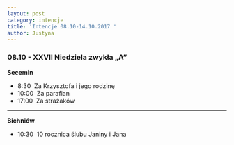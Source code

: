 ```yaml
---
layout: post
category: intencje
title: 'Intencje 08.10-14.10.2017 '
author: Justyna
---
```


<h3>08.10 - XXVII Niedziela zwykła „A” </h3>
<b> Secemin </b>
<ul>
 <li>8:30 &nbsp;Za Krzysztofa i jego rodzinę </li>
 <li>10:00 &nbsp;Za parafian</li>
 <li>17:00 &nbsp;Za strażaków</li>
 </ul>
<hr>
<b> Bichniów </b>
<ul>
 <li>10:30 &nbsp;10 rocznica ślubu Janiny i Jana </li>
 </ul>

 
